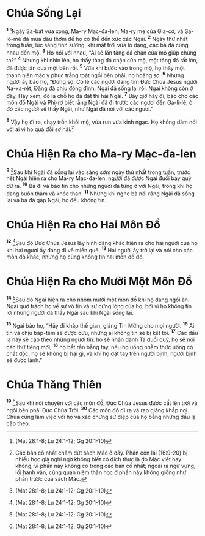 

# Chúa Sống Lại
<sup><b>1</b></sup> [^1*]Ngày Sa-bát vừa xong, Ma-ry Mạc-đa-len, Ma-ry mẹ của Gia-cơ, và Sa-lô-mê đã mua dầu thơm để họ có thể đến xức xác Ngài. <sup><b>2</b></sup> Ngày thứ nhất trong tuần, lúc sáng tinh sương, khi mặt trời vừa ló dạng, các bà đã cùng nhau đến mộ. <sup><b>3</b></sup> Họ nói với nhau, “Ai sẽ lăn tảng đá chận cửa mộ giúp chúng ta?” <sup><b>4</b></sup> Nhưng khi nhìn lên, họ thấy tảng đá chận cửa mộ, một tảng đá rất lớn, đã được lăn qua một bên rồi. <sup><b>5</b></sup> Vừa khi bước vào trong mộ, họ thấy một thanh niên mặc y phục trắng toát ngồi bên phải, họ hoảng sợ. <sup><b>6</b></sup> Nhưng người ấy bảo họ, “Đừng sợ. Có lẽ các ngươi đang tìm Đức Chúa Jesus người Na-xa-rét, Đấng đã chịu đóng đinh. Ngài đã sống lại rồi. Ngài không còn ở đây. Hãy xem, đó là chỗ họ đã đặt thi hài Ngài. <sup><b>7</b></sup> Bây giờ hãy đi, báo cho các môn đồ Ngài và Phi-rơ biết rằng Ngài đã đi trước các ngươi đến Ga-li-lê; ở đó các ngươi sẽ thấy Ngài, như Ngài đã nói với các ngươi.”

<sup><b>8</b></sup> Vậy họ đi ra, chạy trốn khỏi mộ, vừa run vừa kinh ngạc. Họ không dám nói với ai vì họ quá đỗi sợ hãi.[^1]

# Chúa Hiện Ra cho Ma-ry Mạc-đa-len
<sup><b>9</b></sup> [^1*]Sau khi Ngài đã sống lại vào sáng sớm ngày thứ nhất trong tuần, trước hết Ngài hiện ra cho Ma-ry Mạc-đa-len, người đã được Ngài đuổi bảy quỷ dữ ra. <sup><b>10</b></sup> Bà đi và báo tin cho những người đã từng ở với Ngài, trong khi họ đang buồn thảm và khóc than. <sup><b>11</b></sup> Nhưng khi nghe bà nói rằng Ngài đã sống lại và bà đã gặp Ngài, họ đều không tin.

# Chúa Hiện Ra cho Hai Môn Đồ
<sup><b>12</b></sup> [^1*]Sau đó Đức Chúa Jesus lấy hình dáng khác hiện ra cho hai người của họ khi hai người ấy đang đi về miền quê. <sup><b>13</b></sup> Hai người ấy trở lại và nói cho các môn đồ khác, nhưng họ cũng không tin hai môn đồ đó.

# Chúa Hiện Ra cho Mười Một Môn Đồ
<sup><b>14</b></sup> [^1*]Sau đó Ngài hiện ra cho nhóm mười một môn đồ khi họ đang ngồi ăn. Ngài quở trách họ về sự vô tín và sự cứng lòng của họ, bởi vì họ không tin lời những người đã thấy Ngài sau khi Ngài sống lại.

<sup><b>15</b></sup> Ngài bảo họ, “Hãy đi khắp thế gian, giảng Tin Mừng cho mọi người. <sup><b>16</b></sup> Ai tin và chịu báp-têm sẽ được cứu, nhưng ai không tin sẽ bị kết tội. <sup><b>17</b></sup> Các dấu lạ này sẽ cặp theo những người tin: họ sẽ nhân danh Ta đuổi quỷ, họ sẽ nói các thứ tiếng mới, <sup><b>18</b></sup> họ bắt rắn bằng tay, nếu họ uống nhằm thức uống có chất độc, họ sẽ không bị hại gì, và khi họ đặt tay trên người bịnh, người bịnh sẽ được lành.”

# Chúa Thăng Thiên
<sup><b>19</b></sup> [^1*]Sau khi nói chuyện với các môn đồ, Đức Chúa Jesus được cất lên trời và ngồi bên phải Đức Chúa Trời. <sup><b>20</b></sup> Các môn đồ đi ra và rao giảng khắp nơi. Chúa cùng làm việc với họ và xác chứng sứ điệp của họ bằng những dấu lạ cặp theo.

[^1]: Các bản cổ nhất chấm dứt sách Mác ở đây. Phần còn lại (16:9-20) bị nhiều học giả nghi ngờ không biết có đích thực là do Mác viết hay không, vì phần này không có trong các bản cổ nhất; ngoài ra ngữ vựng, lối hành văn, cùng quan niệm thần học ở phần này không giống như phần trước của sách Mác.
[^1*]: (Mat 28:1-8; Lu 24:1-12; Gg 20:1-10)
[^1*]: (Mat 28:9-10; Gg 20:11-18)
[^1*]: (Lu 24:13-35)
[^1*]: (Mat 28:16-20; Lu 24:36-49; Gg 20:19-23; Công 1:6-8)
[^1*]: (Lu 24:50-53; Công 1:9-11)
